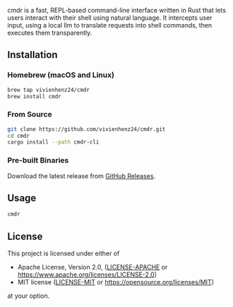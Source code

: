 cmdr is a fast, REPL-based command-line interface written in Rust that lets users interact with their shell using natural language. It intercepts user input, using a local llm to translate requests into shell commands, then executes them transparently.

## Installation

### Homebrew (macOS and Linux)

```bash
brew tap vivienhenz24/cmdr
brew install cmdr
```

### From Source

```bash
git clone https://github.com/vivienhenz24/cmdr.git
cd cmdr
cargo install --path cmdr-cli
```

### Pre-built Binaries

Download the latest release from [GitHub Releases](https://github.com/cmdr-project/cmdr/releases).

## Usage

```bash
cmdr
```

## License

This project is licensed under either of

 * Apache License, Version 2.0, ([LICENSE-APACHE](LICENSE-APACHE) or https://www.apache.org/licenses/LICENSE-2.0)
 * MIT license ([LICENSE-MIT](LICENSE-MIT) or https://opensource.org/licenses/MIT)

at your option.

